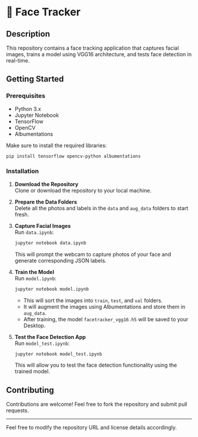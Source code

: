 # 📸 Face Tracker

## Description
This repository contains a face tracking application that captures facial images, trains a model using VGG16 architecture, and tests face detection in real-time.

## Getting Started

### Prerequisites
- Python 3.x
- Jupyter Notebook
- TensorFlow
- OpenCV
- Albumentations

Make sure to install the required libraries:
```bash
pip install tensorflow opencv-python albumentations
```

### Installation
1. **Download the Repository**  
   Clone or download the repository to your local machine.

2. **Prepare the Data Folders**  
   Delete all the photos and labels in the `data` and `aug_data` folders to start fresh.

3. **Capture Facial Images**  
   Run `data.ipynb`:
   ```bash
   jupyter notebook data.ipynb
   ```
   This will prompt the webcam to capture photos of your face and generate corresponding JSON labels.

4. **Train the Model**  
   Run `model.ipynb`:
   ```bash
   jupyter notebook model.ipynb
   ```
   - This will sort the images into `train`, `test`, and `val` folders.
   - It will augment the images using Albumentations and store them in `aug_data`.
   - After training, the model `facetracker_vgg16.h5` will be saved to your Desktop.

5. **Test the Face Detection App**  
   Run `model_test.ipynb`:
   ```bash
   jupyter notebook model_test.ipynb
   ```
   This will allow you to test the face detection functionality using the trained model.

## Contributing
Contributions are welcome! Feel free to fork the repository and submit pull requests.

---
Feel free to modify the repository URL and license details accordingly.

